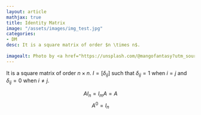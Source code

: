 ```yaml
---
layout: article
mathjax: true
title: Identity Matrix
image: "/assets/images/img_test.jpg"
categories:
- DM
desc: It is a square matrix of order $n \times n$.
 
imagealt: Photo by <a href="https://unsplash.com/@mangofantasy?utm_source=unsplash&utm_medium=referral&utm_content=creditCopyText">Tim Johnson</a> on <a href="https://unsplash.com/s/photos/logic?utm_source=unsplash&utm_medium=referral&utm_content=creditCopyText">Unsplash</a>
---
```

It is a square matrix of order $n \times n$.
$I = [\delta_{ij}]$ such that $\delta_{ij} = 1$ when $i=j$ and $\delta_{ij} = 0$ when $i \neq j$.

$$AI_n = I_mA = A$$
$$A^0 = I_n$$